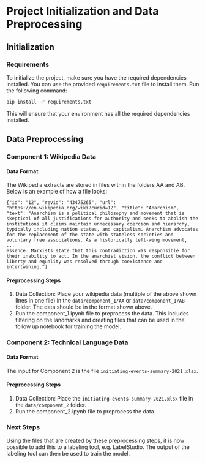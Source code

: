 # Project Initialization and Data Preprocessing

## Initialization

### Requirements

To initialize the project, make sure you have the required dependencies installed. You can use the provided `requirements.txt` file to install them. Run the following command:

```bash
pip install -r requirements.txt
```

This will ensure that your environment has all the required dependencies installed.

## Data Preprocessing

### Component 1: Wikipedia Data

#### Data Format
The Wikipedia extracts are stored in files within the folders AA and AB. Below is an example of how a file looks:

```text
{"id": "12", "revid": "43475265", "url": "https://en.wikipedia.org/wiki?curid=12", "title": "Anarchism", "text": "Anarchism is a political philosophy and movement that is skeptical of all justifications for authority and seeks to abolish the institutions it claims maintain unnecessary coercion and hierarchy, typically including nation states, and capitalism. Anarchism advocates for the replacement of the state with stateless societies and voluntary free associations. As a historically left-wing movement, 
... 
essence. Marxists state that this contradiction was responsible for their inability to act. In the anarchist vision, the conflict between liberty and equality was resolved through coexistence and intertwining."}
```

#### Preprocessing Steps
1. Data Collection:
    Place your wikipedia data (multiple of the above shown lines in one file) in the `data/component_1/AA` or `data/component_1/AB` folder. The data should be in the format shown above.
2. Run the component_1.ipynb file to preprocess the data. This includes filtering on the landmarks and creating files that can be used in the follow up notebook for training the model.

### Component 2: Technical Language Data
#### Data Format
The input for Component 2 is the file `initiating-events-summary-2021.xlsx`.

#### Preprocessing Steps
1. Data Collection:
    Place the `initiating-events-summary-2021.xlsx` file in the `data/component_2` folder.
2. Run the component_2.ipynb file to preprocess the data. 

### Next Steps
Using the files that are created by these preprocessing steps, it is now possible to add this to a labeling tool, e.g. LabelStudio. The output of the labeling tool can then be used to train the model.